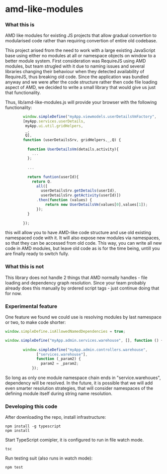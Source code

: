 # amd-like-modules
### What this is
AMD like modules for existing JS projects that allow gradual convertion to modularised code rather than requiring convertion of entire old codebase.

This project arised from the need to work with a large existing JavaScript base using either no modules at all or namespace objects on window to a better module system. First consideration was RequireJS using AMD modules, but team strugled with it due to naming issues and several libraries changing their behaviour when they detected availability of RequireJS, thus breaking old code. Since the application was bundled anyway and we were after the code structure rather then code file loading aspect of AMD, we decided to write a small library that would give us just that functionality.

Thus, lib/amd-like-modules.js will provide your browser with the following functionality:

```javascript
        window.simpleDefine("myApp.viewmodels.userDetailsVmFactory", 
        [myApp.services.userDetails,
         myApp.ui.util.gridHelpers,
         _,
         Q], 
        function (userDetailsSrv, gridHelpers,_,Q) {
          
          function UserDetailsVm(details,activity){
            ...
          };
          
          ...
          
          return funtion(userId){
            return Q.
              all([
                userDetailsSrv.getDetails(userId), 
                userDetailsSrv.getActivity(userId)])
              .then(function (values) {
                  return new UserDetailsVm(values[0],values[1]);
              });
          }
          
        });
```

this will allow you to have AMD-like code structure and use old existing namespaced code with it. It will also expose new modules via namespaces, so that they can be accessed from old code. This way, you can write all new code in AMD modules, but leave old code as is for the time being, untill you are finally ready to switch fully.

### What this is not
This library does not handle 2 things that AMD normally handles - file loading and dependency graph resolution. Since your team probably already does this manually by ordered script tags - just continue doing that for now. 

### Experimental feature
One feature we found we could use is resolving modules by last namespace or two, to make code shorter:
```javascript
window.simpleDefine.isAllowedNamedDependencies = true;

window.simpleDefine("myApp.admin.services.warehouse", [], function () { ... });
  
        window.simpleDefine("myApp.admin.controllers.warehouse", 
              ["services.warehouse"], 
              function (_param2) {
                param2 = _param2;
            });
```

So long as only one module namespace chain ends in "service.warehoues", dependency will be resolved. In the future, it is possible that we will add even smarter resolution strategies, that will consider namespaces of the defining module itself during string name resolution.

### Developing this code
After downloading the repo, install infrastructure:
```
npm install -g typescript
npm install
```
Start TypeScript comipler, it is configured to run in file watch mode.
```
tsc
```
Run testing suit (also runs in watch mode):
```
npm test
```
